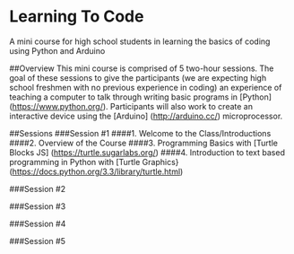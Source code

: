 # Learning To Code
A mini course for high school students in learning the basics of coding using Python and Arduino

##Overview
This mini course is comprised of 5 two-hour sessions. The goal of these sessions to give the participants (we are expecting high school freshmen with no previous experience in coding) an experience of teaching a computer to talk through writing basic programs in [Python] (https://www.python.org/). Participants will also work to create an interactive device using the [Arduino] (http://arduino.cc/) microprocessor.

##Sessions
###Session #1
####1. Welcome to the Class/Introductions
####2. Overview of the Course
####3. Programming Basics with [Turtle Blocks JS] (https://turtle.sugarlabs.org/)
####4. Introduction to text based programming in Python with [Turtle Graphics} (https://docs.python.org/3.3/library/turtle.html)

###Session #2

###Session #3

###Session #4

###Session #5
